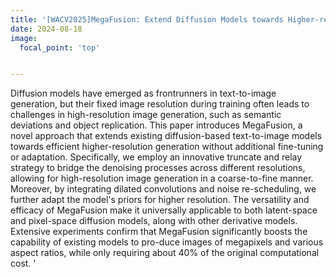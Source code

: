 ```yaml
---
title: '[WACV2025]MegaFusion: Extend Diffusion Models towards Higher-resolution Image Generation without Further Tuning'
date: 2024-08-18
image:
  focal_point: 'top'


---
```

<!--more-->
Diffusion models have emerged as frontrunners in text-to-image generation, but their fixed image resolution during training often leads to challenges in high-resolution image generation, such as semantic deviations and object replication. This paper introduces MegaFusion, a novel approach that extends existing diffusion-based text-to-image models towards efficient higher-resolution generation without additional fine-tuning or adaptation. Specifically, we employ an innovative truncate and relay strategy to bridge the denoising processes across different resolutions, allowing for high-resolution image generation in a coarse-to-fine manner. Moreover, by integrating dilated convolutions and noise re-scheduling, we further adapt the model's priors for higher resolution. The versatility and efficacy of MegaFusion make it universally applicable to both latent-space and pixel-space diffusion models, along with other derivative models. Extensive experiments confirm that MegaFusion significantly boosts the capability of existing models to pro-duce images of megapixels and various aspect ratios, while only requiring about 40% of the original computational cost. '
